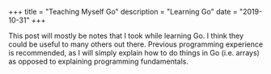 +++
title = "Teaching Myself Go"
description = "Learning Go"
date = "2019-10-31"
+++

This post will mostly be notes that I took while learning Go. I think they could be useful to many others out there. Previous programming experience is recommended, as I will simply explain how to do things in Go (i.e. arrays) as opposed to explaining programming fundamentals.

